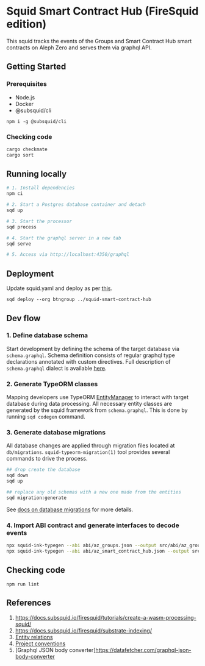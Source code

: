 # Squid Smart Contract Hub (FireSquid edition)

This squid tracks the events of the Groups and Smart Contract Hub smart contracts on Aleph Zero and serves them via graphql API.

## Getting Started
### Prerequisites

* Node.js
* Docker
* @subsquid/cli
```
npm i -g @subsquid/cli
```

### Checking code

```zsh
cargo checkmate
cargo sort
```

## Running locally
```bash
# 1. Install dependencies
npm ci

# 2. Start a Postgres database container and detach
sqd up

# 3. Start the processor
sqd process

# 4. Start the graphql server in a new tab
sqd serve

# 5. Access via http://localhost:4350/graphql
```

## Deployment

Update squid.yaml and deploy as per [this](https://docs.subsquid.io/deploy-squid/quickstart/).

```
sqd deploy --org btngroup ../squid-smart-contract-hub
```

## Dev flow

### 1. Define database schema

Start development by defining the schema of the target database via `schema.graphql`.
Schema definition consists of regular graphql type declarations annotated with custom directives.
Full description of `schema.graphql` dialect is available [here](https://docs.subsquid.io/basics/schema-file).

### 2. Generate TypeORM classes

Mapping developers use TypeORM [EntityManager](https://typeorm.io/#/working-with-entity-manager)
to interact with target database during data processing. All necessary entity classes are
generated by the squid framework from `schema.graphql`. This is done by running `sqd codegen`
command.

### 3. Generate database migrations

All database changes are applied through migration files located at `db/migrations`.
`squid-typeorm-migration(1)` tool provides several commands to drive the process.

```bash
## drop create the database
sqd down
sqd up

## replace any old schemas with a new one made from the entities
sqd migration:generate
```

See [docs on database migrations](https://docs.subsquid.io/basics/db-migrations) for more details.

### 4. Import ABI contract and generate interfaces to decode events

```bash
npx squid-ink-typegen --abi abi/az_groups.json --output src/abi/az_groups.ts
npx squid-ink-typegen --abi abi/az_smart_contract_hub.json --output src/abi/az_smart_contract_hub.ts
```

## Checking code

```
npm run lint
```

## References

1. https://docs.subsquid.io/firesquid/tutorials/create-a-wasm-processing-squid/
2. https://docs.subsquid.io/firesquid/substrate-indexing/
3. [Entity relations](https://docs.subsquid.io/store/postgres/schema-file/entity-relations/)
4. [Project conventions](https://docs.subsquid.io/basics/squid-structure)
5. [Graphql JSON body converter]https://datafetcher.com/graphql-json-body-converter
